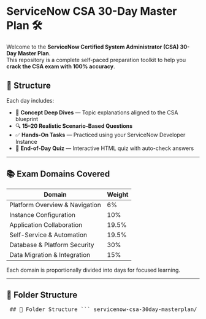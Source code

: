 # ServiceNow CSA 30-Day Master Plan 🛠️

Welcome to the **ServiceNow Certified System Administrator (CSA) 30-Day Master Plan**.  
This repository is a complete self-paced preparation toolkit to help you **crack the CSA exam with 100% accuracy**.

## 📅 Structure

Each day includes:
- 📘 **Concept Deep Dives** — Topic explanations aligned to the CSA blueprint
- 🔍 **15–20 Realistic Scenario-Based Questions**
- ✅ **Hands-On Tasks** — Practiced using your ServiceNow Developer Instance
- 🧠 **End-of-Day Quiz** — Interactive HTML quiz with auto-check answers

---

## 📚 Exam Domains Covered

| Domain | Weight |
|--------|--------|
| Platform Overview & Navigation | 6% |
| Instance Configuration | 10% |
| Application Collaboration | 19.5% |
| Self-Service & Automation | 19.5% |
| Database & Platform Security | 30% |
| Data Migration & Integration | 15% |

Each domain is proportionally divided into days for focused learning.

---

## 📁 Folder Structure

<pre lang="markdown"> ## 📁 Folder Structure ``` servicenow-csa-30day-masterplan/ ├── DAY-01/ │ ├── deep-dive.md │ ├── scenario-questions.md │ ├── hands-on-tasks.md │ └── quiz.md ├── DAY-02/ │ └── ... ├── quizzes/ │ ├── day01-quiz.html │ └── day02-quiz.html ├── assets/ │ └── screenshots, diagrams, workflows └── README.md ``` </pre>
